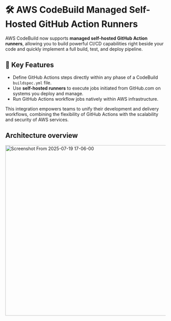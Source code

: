 # 🛠️ AWS CodeBuild Managed Self-Hosted GitHub Action Runners

AWS CodeBuild now supports **managed self-hosted GitHub Action runners**, allowing you to build powerful CI/CD capabilities right beside your code and quickly implement a full build, test, and deploy pipeline.

## 🚀 Key Features
- Define GitHub Actions steps directly within any phase of a CodeBuild `buildspec.yml` file.
- Use **self-hosted runners** to execute jobs initiated from GitHub.com on systems you deploy and manage.
- Run GitHub Actions workflow jobs natively within AWS infrastructure.

This integration empowers teams to unify their development and delivery workflows, combining the flexibility of GitHub Actions with the scalability and security of AWS services.

## Architecture overview
<img width="1026" height="536" alt="Screenshot From 2025-07-19 17-06-00" src="https://github.com/user-attachments/assets/d2afd1cd-e882-4044-a64e-96997c0ee8ad" />


